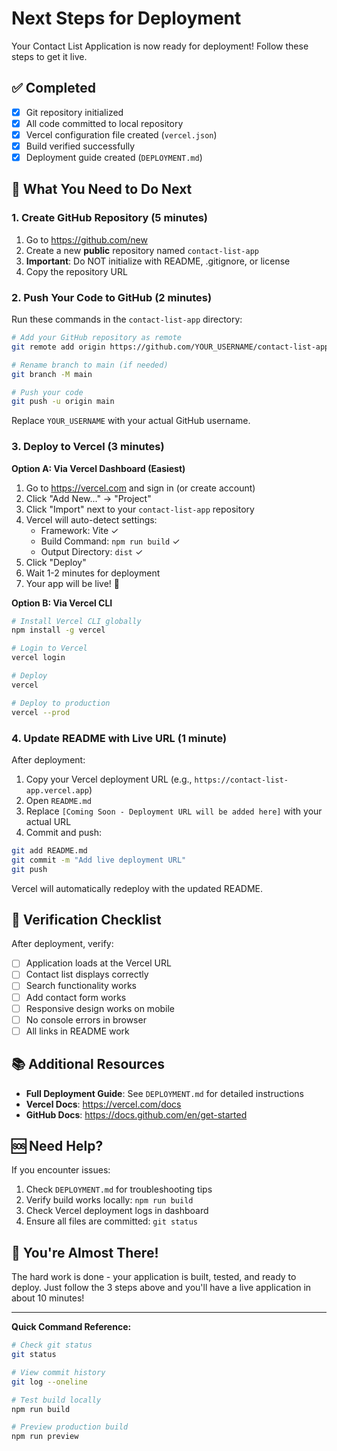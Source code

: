 # Next Steps for Deployment

Your Contact List Application is now ready for deployment! Follow these steps to get it live.

## ✅ Completed

- [x] Git repository initialized
- [x] All code committed to local repository
- [x] Vercel configuration file created (`vercel.json`)
- [x] Build verified successfully
- [x] Deployment guide created (`DEPLOYMENT.md`)

## 🚀 What You Need to Do Next

### 1. Create GitHub Repository (5 minutes)

1. Go to https://github.com/new
2. Create a new **public** repository named `contact-list-app`
3. **Important**: Do NOT initialize with README, .gitignore, or license
4. Copy the repository URL

### 2. Push Your Code to GitHub (2 minutes)

Run these commands in the `contact-list-app` directory:

```bash
# Add your GitHub repository as remote
git remote add origin https://github.com/YOUR_USERNAME/contact-list-app.git

# Rename branch to main (if needed)
git branch -M main

# Push your code
git push -u origin main
```

Replace `YOUR_USERNAME` with your actual GitHub username.

### 3. Deploy to Vercel (3 minutes)

**Option A: Via Vercel Dashboard (Easiest)**

1. Go to https://vercel.com and sign in (or create account)
2. Click "Add New..." → "Project"
3. Click "Import" next to your `contact-list-app` repository
4. Vercel will auto-detect settings:
   - Framework: Vite ✓
   - Build Command: `npm run build` ✓
   - Output Directory: `dist` ✓
5. Click "Deploy"
6. Wait 1-2 minutes for deployment
7. Your app will be live! 🎉

**Option B: Via Vercel CLI**

```bash
# Install Vercel CLI globally
npm install -g vercel

# Login to Vercel
vercel login

# Deploy
vercel

# Deploy to production
vercel --prod
```

### 4. Update README with Live URL (1 minute)

After deployment:

1. Copy your Vercel deployment URL (e.g., `https://contact-list-app.vercel.app`)
2. Open `README.md`
3. Replace `[Coming Soon - Deployment URL will be added here]` with your actual URL
4. Commit and push:

```bash
git add README.md
git commit -m "Add live deployment URL"
git push
```

Vercel will automatically redeploy with the updated README.

## 🎯 Verification Checklist

After deployment, verify:

- [ ] Application loads at the Vercel URL
- [ ] Contact list displays correctly
- [ ] Search functionality works
- [ ] Add contact form works
- [ ] Responsive design works on mobile
- [ ] No console errors in browser
- [ ] All links in README work

## 📚 Additional Resources

- **Full Deployment Guide**: See `DEPLOYMENT.md` for detailed instructions
- **Vercel Docs**: https://vercel.com/docs
- **GitHub Docs**: https://docs.github.com/en/get-started

## 🆘 Need Help?

If you encounter issues:

1. Check `DEPLOYMENT.md` for troubleshooting tips
2. Verify build works locally: `npm run build`
3. Check Vercel deployment logs in dashboard
4. Ensure all files are committed: `git status`

## 🎉 You're Almost There!

The hard work is done - your application is built, tested, and ready to deploy. Just follow the 3 steps above and you'll have a live application in about 10 minutes!

---

**Quick Command Reference:**

```bash
# Check git status
git status

# View commit history
git log --oneline

# Test build locally
npm run build

# Preview production build
npm run preview
```
